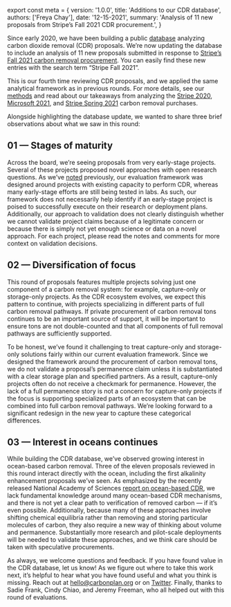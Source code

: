 export const meta = {
  version: '1.0.0',
  title: 'Additions to our CDR database',
  authors: ['Freya Chay'],
  date: '12-15-2021',
  summary:
    'Analysis of 11 new proposals from Stripe’s Fall 2021 CDR procurement.',
}

Since early 2020, we have been building a public [database](https://carbonplan.org/research/cdr-database) analyzing carbon dioxide removal (CDR) proposals. We’re now updating the database to include an analysis of 11 new proposals submitted in response to [Stripe’s Fall 2021 carbon removal procurement](https://stripe.com/newsroom/news/fall-21-carbon-removal-purchases). You can easily find these new entries with the search term “Stripe Fall 2021”.

This is our fourth time reviewing CDR proposals, and we applied the same analytical framework as in previous rounds. For more details, see our [methods](https://carbonplan.org/research/cdr-database/methods) and read about our takeaways from analyzing the [Stripe 2020](https://carbonplan.org/research/stripe-2020-insights), [Microsoft 2021](https://carbonplan.org/research/microsoft-2021-insights), and [Stripe Spring 2021](https://carbonplan.org/research/stripe-2021-insights) carbon removal purchases.

Alongside highlighting the database update, we wanted to share three brief observations about what we saw in this round:

## 01 — Stages of maturity

Across the board, we’re seeing proposals from very early-stage projects. Several of these projects proposed novel approaches with open research questions. As we’ve [noted](https://carbonplan.org/research/stripe-2021-insights) previously, our evaluation framework was designed around projects with existing capacity to perform CDR, whereas many early-stage efforts are still being tested in labs. As such, our framework does not necessarily help identify if an early-stage project is poised to successfully execute on their research or deployment plans. Additionally, our approach to validation does not clearly distinguish whether we cannot validate project claims because of a legitimate concern or because there is simply not yet enough science or data on a novel approach. For each project, please read the notes and comments for more context on validation decisions.

## 02 — Diversification of focus

This round of proposals features multiple projects solving just one component of a carbon removal system: for example, capture-only or storage-only projects. As the CDR ecosystem evolves, we expect this pattern to continue, with projects specializing in different parts of full carbon removal pathways. If private procurement of carbon removal tons continues to be an important source of support, it will be important to ensure tons are not double-counted and that all components of full removal pathways are sufficiently supported.

To be honest, we’ve found it challenging to treat capture-only and storage-only solutions fairly within our current evaluation framework. Since we designed the framework around the procurement of carbon removal tons, we do not validate a proposal’s permanence claim unless it is substantiated with a clear storage plan and specified partners. As a result, capture-only projects often do not receive a checkmark for permanence. However, the lack of a full permanence story is not a concern for capture-only projects if the focus is supporting specialized parts of an ecosystem that can be combined into full carbon removal pathways. We’re looking forward to a significant redesign in the new year to capture these categorical differences.

## 03 — Interest in oceans continues

While building the CDR database, we’ve observed growing interest in ocean-based carbon removal. Three of the eleven proposals reviewed in this round interact directly with the ocean, including the first alkalinity enhancement proposals we’ve seen. As emphasized by the recently released National Academy of Sciences [report on ocean-based CDR](https://www.nap.edu/catalog/26278/a-research-strategy-for-ocean-based-carbon-dioxide-removal-and-sequestration), we lack fundamental knowledge around many ocean-based CDR mechanisms, and there is not yet a clear path to verification of removed carbon — if it’s even possible. Additionally, because many of these approaches involve shifting chemical equilibria rather than removing and storing particular molecules of carbon, they also require a new way of thinking about volume and permanence. Substantially more research and pilot-scale deployments will be needed to validate these approaches, and we think care should be taken with speculative procurements.

As always, we welcome questions and feedback. If you have found value in the CDR database, let us know! As we figure out where to take this work next, it’s helpful to hear what you have found useful and what you think is missing. Reach out at [hello@carbonplan.org](mailto:hello@carbonplan.org) or on [Twitter](https://twitter.com/carbonplanorg). Finally, thanks to Sadie Frank, Cindy Chiao, and Jeremy Freeman, who all helped out with this round of evaluations.
